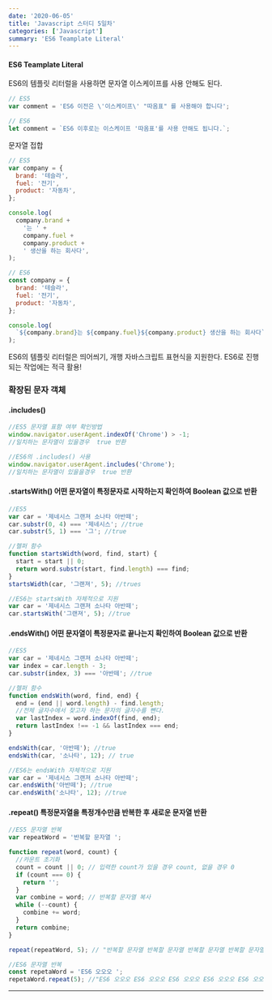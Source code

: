 ```yaml
---
date: '2020-06-05'
title: 'Javascript 스터디 5일차'
categories: ['Javascript']
summary: 'ES6 Teamplate Literal'
---
```


#### ES6 Teamplate Literal

ES6의 템플릿 리터럴을 사용하면 문자열 이스케이프를 사용 안해도 된다.

```javascript
// ES5
var comment = 'ES6 이전은 \'이스케이프\' "따옴표" 를 사용해야 합니다';

// ES6
let comment = `ES6 이후로는 이스케이프 '따옴표'를 사용 안해도 됩니다.`;
```

문자열 접합

```javascript
// ES5
var company = {
  brand: '테슬라',
  fuel: '전기',
  product: '자동차',
};

console.log(
  company.brand +
    '는 ' +
    company.fuel +
    company.product +
    ' 생산을 하는 회사다',
);

// ES6
const company = {
  brand: '테슬라',
  fuel: '전기',
  product: '자동차',
};

console.log(
  `${company.brand}는 ${company.fuel}${company.product} 생산을 하는 회사다`,
);
```

ES6의 템플릿 리터럴은 띄어씌기, 개행 자바스크립트 표현식을 지원한다.
ES6로 진행되는 작업에는 적극 활용!

### 확장된 문자 객체

#### .includes()

```javascript
//ES5 문자열 표함 여부 확인방법
window.navigator.userAgent.indexOf('Chrome') > -1;
//일치하는 문자열이 있을경우  true 반환

//ES6의 .includes() 사용
window.navigator.userAgent.includes('Chrome');
//일치하는 문자열이 있을을경우  true 반환
```

#### .startsWith() 어떤 문자열이 특정문자로 시작하는지 확인하여 Boolean 값으로 반환

```javascript
//ES5
var car = '제네시스 그랜져 소나타 아반떼';
car.substr(0, 4) === '제네시스'; //true
car.substr(5, 1) === '그'; //true

//헬퍼 함수
function startsWidth(word, find, start) {
  start = start || 0;
  return word.substr(start, find.length) === find;
}
startsWidth(car, '그랜져', 5); //trues

//ES6는 startsWith 자체적으로 지원
var car = '제네시스 그랜져 소나타 아반떼';
car.startsWith('그랜져', 5); //true
```

#### .endsWith() 어떤 문자열이 특정문자로 끝나는지 확인하여 Boolean 값으로 반환

```javascript
//ES5
var car = '제네시스 그랜져 소나타 아반떼';
var index = car.length - 3;
car.substr(index, 3) === '아반떼'; //true

//헬퍼 함수
function endsWith(word, find, end) {
  end = (end || word.length) - find.length;
  //전체 글자수에서 찾고자 하는 문자의 글자수를 뺀다.
  var lastIndex = word.indexOf(find, end);
  return lastIndex !== -1 && lastIndex === end;
}

endsWith(car, '아반떼'); //true
endsWith(car, '소나타', 12); // true

//ES6는 endsWith 자체적으로 지원
var car = '제네시스 그랜져 소나타 아반떼';
car.endsWith('아반떼'); //true
car.endsWith('소나타', 12); //true
```

#### .repeat() 특정문자열을 특정개수만큼 반복한 후 새로운 문자열 반환

```javascript
//ES5 문자열 반복
var repeatWord = '반복할 문자열 ';

function repeat(word, count) {
  //카운트 초기화
  count = count || 0; // 입력한 count가 있을 경우 count, 없을 경우 0
  if (count === 0) {
    return '';
  }
  var combine = word; // 반복할 문자열 복사
  while (--count) {
    combine += word;
  }
  return combine;
}

repeat(repeatWord, 5); // "반복할 문자열 반복할 문자열 반복할 문자열 반복할 문자열 반복할 문자열 "

//ES6 문자열 반복
const repetaWord = 'ES6 오오오 ';
repetaWord.repeat(5); //"ES6 오오오 ES6 오오오 ES6 오오오 ES6 오오오 ES6 오오오 "
```

</details>

---
